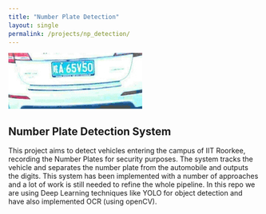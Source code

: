 ```yaml
---
title: "Number Plate Detection"
layout: single
permalink: /projects/np_detection/
---
```

![NP](/assets/images/np_detection.gif)
## Number Plate Detection System
This project aims to detect vehicles entering the campus of IIT Roorkee, recording the Number Plates for security purposes. The system tracks the vehicle and separates the number plate from the automobile and outputs the digits. This system has been implemented with a number of approaches and a lot of work is still needed to refine the whole pipeline. In this repo we are using Deep Learning techniques like YOLO for object detection and have also implemented OCR (using openCV).
